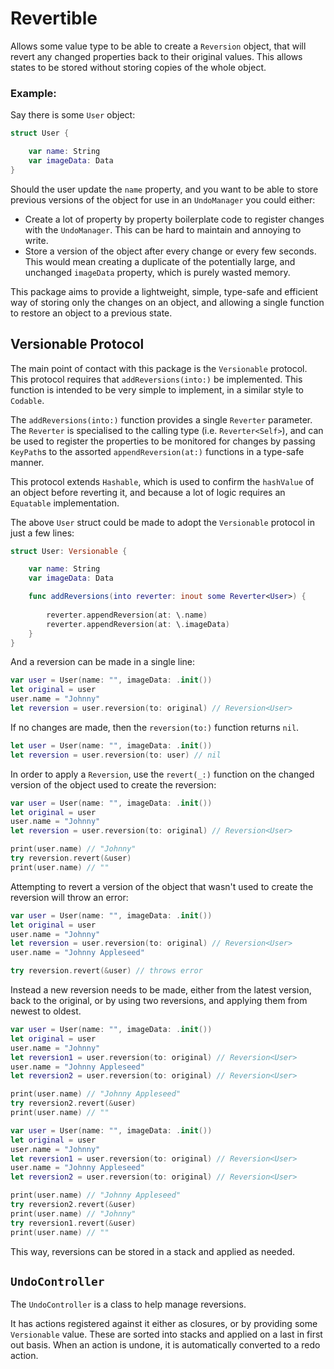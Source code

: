 # Revertible

Allows some value type to be able to create a `Reversion` object, that will revert any changed properties back to their original values. This allows states to be stored without storing copies of the whole object.

### Example:

Say there is some `User` object:

```swift
struct User {

    var name: String
    var imageData: Data
}
```

Should the user update the `name` property, and you want to be able to store previous versions of the object for use in an `UndoManager` you could either:
- Create a lot of property by property boilerplate code to register changes with the `UndoManager`. This can be hard to maintain and annoying to write.
- Store a version of the object after every change or every few seconds. This would mean creating a duplicate of the potentially large, and unchanged `imageData` property, which is purely wasted memory.

This package aims to provide a lightweight, simple, type-safe and efficient way of storing only the changes on an object, and allowing a single function to restore an object to a previous state.

## Versionable Protocol
The main point of contact with this package is the `Versionable` protocol. This protocol requires that `addReversions(into:)` be implemented. This function is intended to be very simple to implement, in a similar style to `Codable`.

The `addReversions(into:)` function provides a single `Reverter` parameter. The `Reverter` is specialised to the calling type (i.e. `Reverter<Self>`), and can be used to register the properties to be monitored for changes by passing `KeyPath`s to the assorted `appendReversion(at:)` functions in a type-safe manner.

This protocol extends `Hashable`, which is used to confirm the `hashValue` of an object before reverting it, and because a lot of logic requires an `Equatable` implementation.

The above `User` struct could be made to adopt the `Versionable` protocol in just a few lines:

```swift
struct User: Versionable {

    var name: String
    var imageData: Data

    func addReversions(into reverter: inout some Reverter<User>) {
        
        reverter.appendReversion(at: \.name)
        reverter.appendReversion(at: \.imageData)
    }    
}
```

And a reversion can be made in a single line:

```swift
var user = User(name: "", imageData: .init())
let original = user
user.name = "Johnny"
let reversion = user.reversion(to: original) // Reversion<User>
```

If no changes are made, then the `reversion(to:)` function returns `nil`.

```swift
let user = User(name: "", imageData: .init())
let reversion = user.reversion(to: user) // nil
```

In order to apply a `Reversion`, use the `revert(_:)` function on the changed version of the object used to create the reversion:

```swift
var user = User(name: "", imageData: .init())
let original = user
user.name = "Johnny"
let reversion = user.reversion(to: original) // Reversion<User>

print(user.name) // "Johnny"
try reversion.revert(&user)
print(user.name) // ""
```

Attempting to revert a version of the object that wasn't used to create the reversion will throw an error:

```swift
var user = User(name: "", imageData: .init())
let original = user
user.name = "Johnny"
let reversion = user.reversion(to: original) // Reversion<User>
user.name = "Johnny Appleseed"

try reversion.revert(&user) // throws error
```

Instead a new reversion needs to be made, either from the latest version, back to the original, or by using two reversions, and applying them from newest to oldest.

```swift
var user = User(name: "", imageData: .init())
let original = user
user.name = "Johnny"
let reversion1 = user.reversion(to: original) // Reversion<User>
user.name = "Johnny Appleseed"
let reversion2 = user.reversion(to: original) // Reversion<User>

print(user.name) // "Johnny Appleseed"
try reversion2.revert(&user)
print(user.name) // ""
```

```swift
var user = User(name: "", imageData: .init())
let original = user
user.name = "Johnny"
let reversion1 = user.reversion(to: original) // Reversion<User>
user.name = "Johnny Appleseed"
let reversion2 = user.reversion(to: original) // Reversion<User>

print(user.name) // "Johnny Appleseed"
try reversion2.revert(&user)
print(user.name) // "Johnny"
try reversion1.revert(&user)
print(user.name) // ""
```

This way, reversions can be stored in a stack and applied as needed.

## `UndoController`
The `UndoController` is a class to help manage reversions.

It has actions registered against it either as closures, or by providing some `Versionable` value. These are sorted into stacks and applied on a last in first out basis. When an action is undone, it is automatically converted to a redo action.
